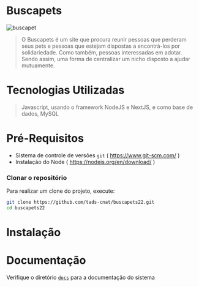 # Buscapets

![buscapet](https://user-images.githubusercontent.com/48931095/143683762-55da4a19-c7c1-4acb-9f7b-2e824360db08.jpeg)

> O Buscapets é um site que procura reunir pessoas que perderam seus pets e pessoas que estejam dispostas a encontrá-los por solidariedade. Como também, pessoas interessadas em adotar. Sendo assim, uma forma de centralizar um nicho disposto a ajudar mutuamente.

# Tecnologias Utilizadas

>Javascript, usando o framework NodeJS e NextJS, e como base de dados, MySQL

# Pré-Requisitos
- Sistema de controle de versões `git` ( https://www.git-scm.com/ )
- Instalação do Node  ( https://nodejs.org/en/download/ )

### Clonar o repositório

Para realizar um clone do projeto, execute:

```sh
git clone https://github.com/tads-cnat/buscapets22.git
cd buscapets22
```
# Instalação

# Documentação

>
Verifique o diretório [`docs`](./docs/) para a documentação do sistema

